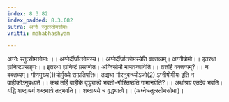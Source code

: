 ```yaml
---
index: 8.3.82
index_padded: 8.3.082
sutra: अग्नेः स्तुत्स्तोमसोमाः
vritti: mahabhashyam

---
```

 अग्नेः स्तुत्सोमसोमाः ।। अग्नेर्दीर्घात्सोमस्य।। अग्नेर्दीर्घात्सोमस्येति वक्तव्यम्। अग्नीषोमौ।। इतरथा ह्यनिष्टप्रसङ्गः।। इतरथा ह्यनिष्टं प्रसज्येत। अग्निसोमौ माणवकाविति।। तत्तर्हि वक्तव्यम्?।। न वक्तव्यम्। गौणमुख्य(1)योर्मुख्ये सम्प्रतिपत्तिः। तद्यथा गौरनुबन्ध्योऽजो(2) ऽग्नीषोमीयः इति न वाहीकोऽनुबध्यते।। कथं तर्हि वाहीके वृद्ध्यात्वे भवतो-गौस्तिष्ठति गामानयेति?।। अर्थाश्रय एतदेवं भवति। यद्धि शब्दाश्रयं शब्दमात्रे तद्भवति।। शब्दाश्रये च वृद्ध्यात्वे।। (अग्नेःस्तुत्स्तोमसोमाः)। 
